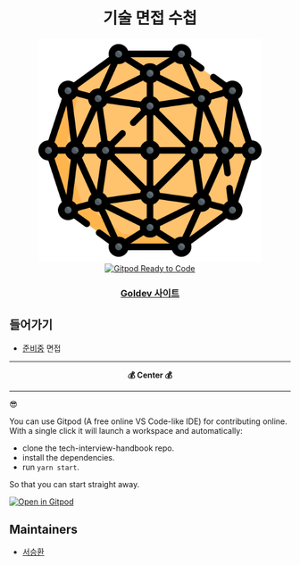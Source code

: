 <h1 align="center">기술 면접 수첩</h1>

<div align="center">
  <a href="https://hwan02.github.io/goldev/">
    <img src="website/static/img/logo.svg" alt="기술 면접 수첩" width="400">
  </a>
  <br>
  <a href="https://gitpod.io/#https://github.com/hwan02/goldev">
    <img src="https://img.shields.io/badge/Gitpod-Ready--to--Code-blue?logo=gitpod" alt="Gitpod Ready to Code">
  </a>
  <h3>
    <a href="https://hwan02.github.io/goldev/">Goldev 사이트</a>
  </h3>
</div>

## 들어가기
- [준비중](https://hwan02.github.io/goldev) 면접

---

<div align="center">
  <strong>💰 Center 💰</strong>
</div>

---

😎

You can use Gitpod (A free online VS Code-like IDE) for contributing online. With a single click it will launch a workspace and automatically:

- clone the tech-interview-handbook repo.
- install the dependencies.
- run `yarn start`.

So that you can start straight away.

[![Open in Gitpod](https://gitpod.io/button/open-in-gitpod.svg)](https://gitpod.io/#https://github.com/hwan02/goldev)


## Maintainers

- [서승환](https://github.com/hwan02)

